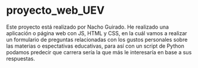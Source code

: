 # proyecto_web_UEV
 
Este proyecto está realizado por Nacho Guirado.
He realizado una aplicación o página web con JS, HTML y CSS, en la cuál vamos a realizar un formulario de preguntas relacionadas con los gustos personales sobre las materias o espectativas educativas, para así con un script de Python podamos predecir que carrera sería la que más le interesaría en base a sus respuestas. 

